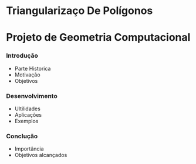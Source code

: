 # Triangularizaço De Polígonos

# Projeto de Geometria Computacional 

### Introdução
 - Parte Historica
 - Motivação
 - Objetivos
 
### Desenvolvimento
 - Ultilidades
 - Aplicações
 - Exemplos
 
### Conclução
 - Importância
 - Objetivos alcançados
